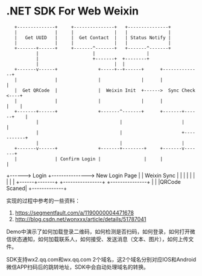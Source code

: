 # .NET SDK For Web Weixin

       +--------------+     +---------------+   +---------------+
       |              |     |               |   |               |
       |   Get UUID   |     |  Get Contact  |   | Status Notify |
       |              |     |               |   |               |
       +-------+------+     +-------^-------+   +-------^-------+
               |                    |                   |
               |                    +-------+  +--------+
               |                            |  |
       +-------v------+               +-----+--+------+      +--------------+
       |              |               |               |      |              |
       |  Get QRCode  |               |  Weixin Init  +------>  Sync Check  <----+
       |              |               |               |      |              |    |
       +-------+------+               +-------^-------+      +-------+------+    |
               |                              |                      |           |
               |                              |                      +-----------+
               |                              |                      |
       +-------v------+               +-------+--------+     +-------v-------+
       |              | Confirm Login |                |     |               |
+------>    Login     +---------------> New Login Page |     |  Weixin Sync  |
|      |              |               |                |     |               |
|      +------+-------+               +----------------+     +---------------+
|             |
|QRCode Scaned|
+-------------+

实现的过程中参考的一些资料：
1. https://segmentfault.com/a/1190000004471678
2. http://blog.csdn.net/wonxxx/article/details/51787041

Demo中演示了如何加载登录二维码，如何检测是否扫码，如何登录，如何打开微信状态通知，如何加载联系人，如何接受、发送消息（文本、图片），如何上传文件。

SDK支持wx2.qq.com和wx.qq.com 2个域名，这2个域名分别对应IOS和Android微信APP扫码后的跳转地址，SDK中会自动处理域名的转换。